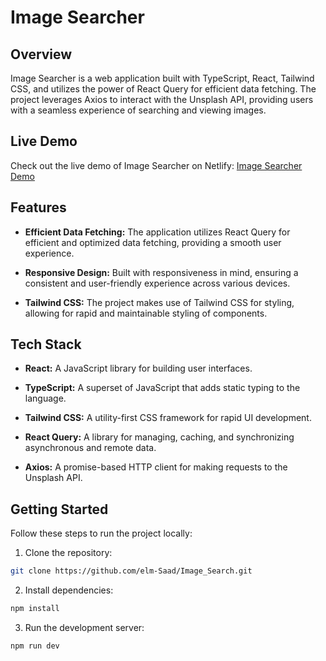 # Image Searcher

## Overview

Image Searcher is a web application built with TypeScript, React, Tailwind CSS, and utilizes the power of React Query for efficient data fetching. The project leverages Axios to interact with the Unsplash API, providing users with a seamless experience of searching and viewing images.

## Live Demo

Check out the live demo of Image Searcher on Netlify: [Image Searcher Demo](https://saad-elm-image-search.netlify.app)

## Features

- **Efficient Data Fetching:** The application utilizes React Query for efficient and optimized data fetching, providing a smooth user experience.

- **Responsive Design:** Built with responsiveness in mind, ensuring a consistent and user-friendly experience across various devices.

- **Tailwind CSS:** The project makes use of Tailwind CSS for styling, allowing for rapid and maintainable styling of components.

## Tech Stack

- **React:** A JavaScript library for building user interfaces.

- **TypeScript:** A superset of JavaScript that adds static typing to the language.

- **Tailwind CSS:** A utility-first CSS framework for rapid UI development.

- **React Query:** A library for managing, caching, and synchronizing asynchronous and remote data.

- **Axios:** A promise-based HTTP client for making requests to the Unsplash API.

## Getting Started

Follow these steps to run the project locally:

1. Clone the repository:

  ```bash
  git clone https://github.com/elm-Saad/Image_Search.git

  ```
2. Install dependencies:

  ```bash
  npm install
  ```
3. Run the development server:

  ```bash
  npm run dev
  ```

